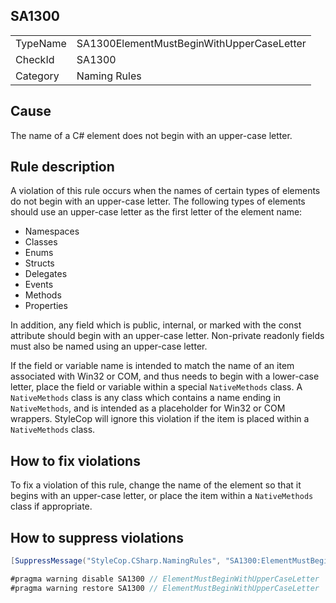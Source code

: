 ﻿## SA1300

<table>
<tr>
  <td>TypeName</td>
  <td>SA1300ElementMustBeginWithUpperCaseLetter</td>
</tr>
<tr>
  <td>CheckId</td>
  <td>SA1300</td>
</tr>
<tr>
  <td>Category</td>
  <td>Naming Rules</td>
</tr>
</table>

## Cause

The name of a C# element does not begin with an upper-case letter.

## Rule description

A violation of this rule occurs when the names of certain types of elements do not begin with an upper-case letter. The
following types of elements should use an upper-case letter as the first letter of the element name:

* Namespaces
* Classes
* Enums
* Structs
* Delegates
* Events
* Methods
* Properties

In addition, any field which is public, internal, or marked with the const attribute should begin with an upper-case
letter. Non-private readonly fields must also be named using an upper-case letter.

If the field or variable name is intended to match the name of an item associated with Win32 or COM, and thus needs to
begin with a lower-case letter, place the field or variable within a special `NativeMethods` class. A `NativeMethods`
class is any class which contains a name ending in `NativeMethods`, and is intended as a placeholder for Win32 or COM
wrappers. StyleCop will ignore this violation if the item is placed within a `NativeMethods` class.

## How to fix violations

To fix a violation of this rule, change the name of the element so that it begins with an upper-case letter, or place
the item within a `NativeMethods` class if appropriate.

## How to suppress violations

```csharp
[SuppressMessage("StyleCop.CSharp.NamingRules", "SA1300:ElementMustBeginWithUpperCaseLetter", Justification = "Reviewed.")]
```

```csharp
#pragma warning disable SA1300 // ElementMustBeginWithUpperCaseLetter
#pragma warning restore SA1300 // ElementMustBeginWithUpperCaseLetter
```
